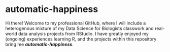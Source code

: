 # automatic-happiness
Hi there! Welcome to my professional GitHub, where I will include a heterogenous mixture of my Data Science for Biologists classwork and real-world data analysis projects from RStudio. I have greatly enjoyed my (ongoing) experiences learning R, and the projects within this repository bring me ***automatic-happiness***.
